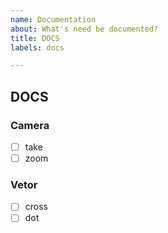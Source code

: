 ```yaml
---
name: Documentation
about: What's need be documented?
title: DOCS
labels: docs

---
```


## DOCS
<!-- List all methods or functions -->
### Camera
- [ ] take
- [ ] zoom

### Vetor
- [ ] cross
- [ ] dot
